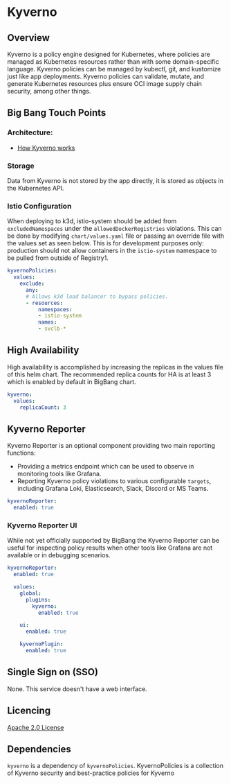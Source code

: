 # Kyverno

## Overview

Kyverno is a policy engine designed for Kubernetes, where policies are managed as Kubernetes resources rather than with some domain-specific language. Kyverno policies can be managed by kubectl, git, and kustomize just like app deployments. Kyverno policies can validate, mutate, and generate Kubernetes resources plus ensure OCI image supply chain security, among other things.

## Big Bang Touch Points

### Architecture: 
- [How Kyverno works](https://kyverno.io/docs/introduction/#how-kyverno-works)

### Storage

Data from Kyverno is not stored by the app directly, it is stored as objects in the Kubernetes API.

### Istio Configuration

When deploying to k3d, istio-system should be added from `excludedNamespaces` under the `allowedDockerRegistries` violations. This can be done by modifying `chart/values.yaml` file or passing an override file with the values set as seen below. This is for development purposes only: production should not allow containers in the `istio-system` namespace to be pulled from outside of Registry1. 

```yaml
kyvernoPolicies:
  values:
    exclude:
      any:
      # Allows k3d load balancer to bypass policies.
      - resources:
          namespaces:
          - istio-system
          names:
          - svclb-*
```

## High Availability

High availability is accomplished by increasing the replicas in the values file of this helm chart. The recommended replica counts for HA is at least 3 which is enabled by default in BigBang chart.

```yaml
kyverno:
  values:
    replicaCount: 3
```

## Kyverno Reporter

Kyverno Reporter is an optional component providing two main reporting functions: 
* Providing a metrics endpoint which can be used to observe in monitoring tools like Grafana.
* Reporting Kyverno policy violations to various configurable `targets`, including Grafana Loki, Elasticsearch, Slack, Discord or MS Teams.


```yaml
kyvernoReporter:
  enabled: true
```

### Kyverno Reporter UI
While not yet officially supported by BigBang the Kyverno Reporter can be useful for inspecting policy results when other tools like Grafana are not available or in debugging scenarios.
```yaml
kyvernoReporter:
  enabled: true

  values:
    global:
      plugins:
        kyverno:
          enabled: true

    ui:
      enabled: true

    kyvernoPlugin:
      enabled: true
```

## Single Sign on (SSO)

None. This service doesn't have a web interface.

## Licencing

[Apache 2.0 License](https://github.com/kyverno/kyverno/blob/main/LICENSE)

## Dependencies

`kyverno` is a dependency of `kyvernoPolicies`. KyvernoPolicies is a collection of Kyverno security and best-practice policies for Kyverno
